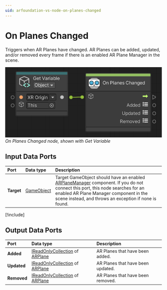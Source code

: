 ```yaml
---
uid: arfoundation-vs-node-on-planes-changed
---
```

# On Planes Changed

Triggers when AR Planes have changed. AR Planes can be added, updated, and/or removed every frame if there is an enabled AR Plane Manager in the scene.

![On Planes Changed](../../images/visual-scripting/vs-on-planes-changed.png)<br/>*On Planes Changed node, shown with Get Variable*

## Input Data Ports

| Port | Data type | Description |
| :--- | :-------- | :---------- |
| **Target** | [GameObject](xref:UnityEngine.GameObject) | Target GameObject should have an enabled [ARPlaneManager](xref:arfoundation-plane-detection#ar-plane-manager-component) component. If you do not connect this port, this node searches for an enabled AR Plane Manager component in the scene instead, and throws an exception if none is found. |

[!include[](snippets/get-variable-tip.md)]

## Output Data Ports

| Port | Data type | Description |
| :--- | :-------- | :---------- |
| **Added** | [IReadOnlyCollection](xref:System.Collections.Generic.IReadOnlyCollection`1) of [ARPlane](xref:UnityEngine.XR.ARFoundation.ARPlane) | AR Planes that have been added. |
| **Updated** | [IReadOnlyCollection](xref:System.Collections.Generic.IReadOnlyCollection`1) of [ARPlane](xref:UnityEngine.XR.ARFoundation.ARPlane) | AR Planes that have been updated. |
| **Removed** | [IReadOnlyCollection](xref:System.Collections.Generic.IReadOnlyCollection`1) of [ARPlane](xref:UnityEngine.XR.ARFoundation.ARPlane) | AR Planes that have been removed. |

